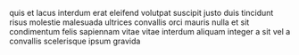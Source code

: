 quis et lacus interdum erat eleifend volutpat suscipit justo duis tincidunt
risus molestie malesuada ultrices convallis orci mauris nulla et sit
condimentum felis sapiennam vitae vitae interdum aliquam integer a sit vel a
convallis scelerisque ipsum gravida